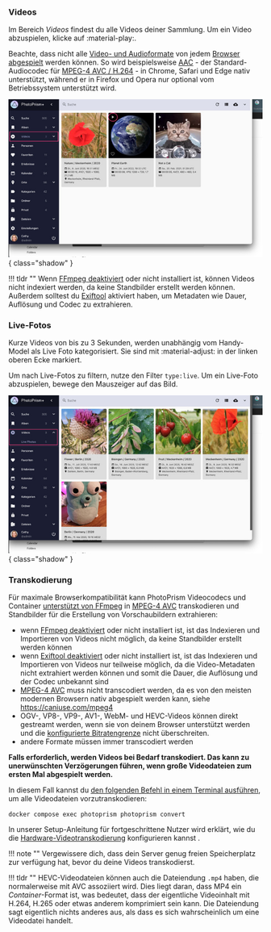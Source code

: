 ### Videos ###
Im Bereich *Videos* findest du alle Videos deiner Sammlung. Um ein Video abzuspielen, klicke auf :material-play:.

Beachte, dass nicht alle [Video- und Audioformate](https://caniuse.com/?search=video%20format) von jedem [Browser abgespielt](https://docs.photoprism.app/getting-started/troubleshooting/browsers/) werden können. 
So wird beispielsweise [AAC](https://caniuse.com/aac) - der Standard-Audiocodec für [MPEG-4 AVC / H.264](https://caniuse.com/mpeg4) - in Chrome, Safari und Edge nativ unterstützt, 
während er in Firefox und Opera nur optional vom Betriebssystem unterstützt wird.

![Screenshot](img/videos-german.jpg){ class="shadow" }

!!! tldr ""
    Wenn [FFmpeg deaktiviert](../settings/advanced.md#deaktiviere-ffmpeg) oder nicht installiert ist, können Videos nicht indexiert werden, da keine Standbilder erstellt werden können.
    Außerdem solltest du [Exiftool](../settings/advanced.md#deaktiviere-exiftool) aktiviert haben, um Metadaten wie Dauer, Auflösung und Codec zu extrahieren.

### Live-Fotos ###
Kurze Videos von bis zu 3 Sekunden, werden unabhängig vom Handy-Model als Live Foto kategorisiert.
Sie sind mit :material-adjust: in der linken oberen Ecke markiert.

Um nach Live-Fotos zu filtern, nutze den Filter `type:live`. Um ein Live-Foto abzuspielen, bewege den Mauszeiger auf das Bild.

![Screenshot](img/live-photo-german.jpg){ class="shadow" }

### Transkodierung ###

Für maximale Browserkompatibilität kann PhotoPrism Videocodecs und Container [unterstützt von FFmpeg](https://www.ffmpeg.org/documentation.html) in [MPEG-4 AVC](https://en.wikipedia.org/wiki/MPEG-4) transkodieren und Standbilder für die Erstellung von Vorschaubildern extrahieren:

- wenn [FFmpeg deaktiviert](../settings/advanced.md#deaktiviere-ffmpeg) oder nicht installiert ist, ist das Indexieren und Importieren von Videos nicht möglich, da keine Standbilder erstellt werden können
- wenn [Exiftool deaktiviert](../settings/advanced.md#deaktiviere-exiftool) oder nicht installiert ist, ist das Indexieren und Importieren von Videos nur teilweise möglich, da die Video-Metadaten nicht extrahiert werden können und somit die Dauer, die Auflösung und der Codec unbekannt sind
- [MPEG-4 AVC](https://en.wikipedia.org/wiki/MPEG-4) muss nicht transcodiert werden, da es von den meisten modernen Browsern nativ abgespielt werden kann, siehe https://caniuse.com/mpeg4
- OGV-, VP8-, VP9-, AV1-, WebM- und HEVC-Videos können direkt gestreamt werden, wenn sie von deinem Browser unterstützt werden und die [konfigurierte Bitratengrenze](https://docs.photoprism.app/getting-started/advanced/transcoding/#bitrate-limiting) nicht überschreiten.
- andere Formate müssen immer transcodiert werden


**Falls erforderlich, werden Videos bei Bedarf transkodiert. Das kann zu unerwünschten Verzögerungen führen, wenn große Videodateien zum ersten Mal abgespielt werden.**

In diesem Fall kannst du [den folgenden Befehl in einem Terminal ausführen](https://docs.photoprism.app/getting-started/docker-compose/#command-line-interface), um alle Videodateien vorzutranskodieren:

```
docker compose exec photoprism photoprism convert
```

In unserer Setup-Anleitung für fortgeschrittene Nutzer wird erklärt, wie du die [Hardware-Videotranskodierung](https://docs.photoprism.app/getting-started/advanced/transcoding/) konfigurieren kannst .

!!! note ""
    Vergewissere dich, dass dein Server genug freien Speicherplatz zur verfügung hat, bevor du deine Videos transkodierst. 

!!! tldr ""
    HEVC-Videodateien können auch die Dateiendung `.mp4` haben, die normalerweise mit AVC assoziiert wird. Dies liegt daran, dass MP4 ein
    *Container*-Format ist, was bedeutet, dass der eigentliche Videoinhalt mit H.264, H.265 oder etwas anderem komprimiert sein kann.
    Die Dateiendung sagt eigentlich nichts anderes aus, als dass es sich wahrscheinlich um eine Videodatei handelt.